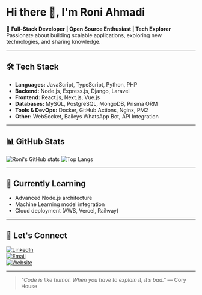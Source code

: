 # Hi there 👋, I'm Roni Ahmadi

🚀 **Full-Stack Developer | Open Source Enthusiast | Tech Explorer**  
Passionate about building scalable applications, exploring new technologies, and sharing knowledge.

---

## 🛠️ Tech Stack
- **Languages:** JavaScript, TypeScript, Python, PHP
- **Backend:** Node.js, Express.js, Django, Laravel
- **Frontend:** React.js, Next.js, Vue.js
- **Databases:** MySQL, PostgreSQL, MongoDB, Prisma ORM
- **Tools & DevOps:** Docker, GitHub Actions, Nginx, PM2
- **Other:** WebSocket, Baileys WhatsApp Bot, API Integration

---

## 📊 GitHub Stats
![Roni's GitHub stats](https://github-readme-stats.vercel.app/api?username=roniahmadi&show_icons=true&theme=radical)
![Top Langs](https://github-readme-stats.vercel.app/api/top-langs/?username=roniahmadi&layout=compact&theme=radical)

---

## 🌱 Currently Learning
- Advanced Node.js architecture
- Machine Learning model integration
- Cloud deployment (AWS, Vercel, Railway)

---

## 💬 Let's Connect
[![LinkedIn](https://img.shields.io/badge/-LinkedIn-blue?logo=linkedin&logoColor=white)](https://linkedin.com/in/roniahmadi)  
[![Email](https://img.shields.io/badge/-Email-c14438?logo=gmail&logoColor=white)](mailto:ronironiahmadi@gmail.com)  
[![Website](https://img.shields.io/badge/-Portfolio-000?logo=vercel&logoColor=white)](-)

---

> _"Code is like humor. When you have to explain it, it’s bad."_ — Cory House

